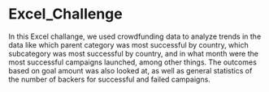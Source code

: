 # Excel_Challenge
In this Excel challange, we used crowdfunding data to analyze trends in the data like which parent category was most successful by country, which subcategory was most successful by country, and in what month were the most successful campaigns launched, among other things.  The outcomes based on goal amount was also looked at, as well as general statistics of the number of backers for successful and failed campaigns. 
